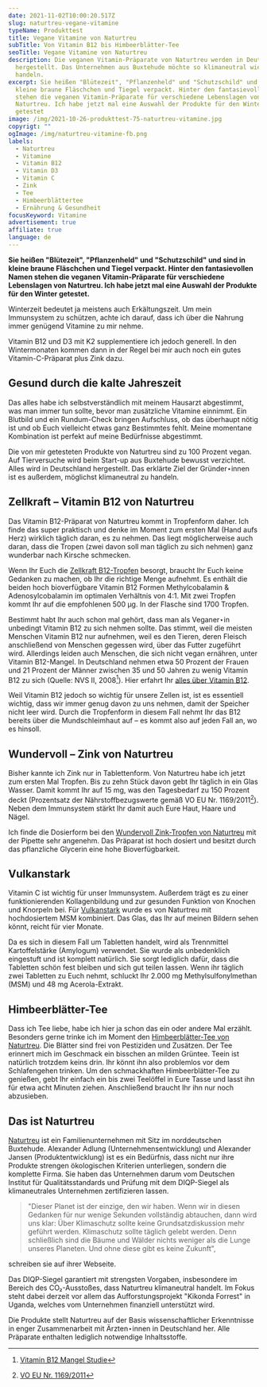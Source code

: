 ```yaml
---
date: 2021-11-02T10:00:20.517Z
slug: naturtreu-vegane-vitamine
typeName: Produkttest
title: Vegane Vitamine von Naturtreu
subTitle: Von Vitamin B12 bis Himbeerblätter-Tee
seoTitle: Vegane Vitamine von Naturtreu
description: Die veganen Vitamin-Präparate von Naturtreu werden in Deutschland
  hergestellt. Das Unternehmen aus Buxtehude möchte so klimaneutral wie möglich
  handeln.
excerpt: Sie heißen "Blütezeit", "Pflanzenheld" und "Schutzschild" und sind in
  kleine braune Fläschchen und Tiegel verpackt. Hinter den fantasievollen Namen
  stehen die veganen Vitamin-Präparate für verschiedene Lebenslagen von
  Naturtreu. Ich habe jetzt mal eine Auswahl der Produkte für den Winter
  getestet
image: /img/2021-10-26-produkttest-75-naturtreu-vitamine.jpg
copyrigt: ""
ogImage: /img/naturtreu-vitamine-fb.png
labels:
  - Naturtreu
  - Vitamine
  - Vitamin B12
  - Vitamin D3
  - Vitamin C
  - Zink
  - Tee
  - Himbeerblättertee
  - Ernährung & Gesundheit
focusKeyword: Vitamine
advertisement: true
affiliate: true
language: de
---
```

**Sie heißen "Blütezeit", "Pflanzenheld" und "Schutzschild" und sind in kleine braune Fläschchen und Tiegel verpackt. Hinter den fantasievollen Namen stehen die veganen Vitamin-Präparate für verschiedene Lebenslagen von Naturtreu. Ich habe jetzt mal eine Auswahl der Produkte für den Winter getestet.**

Winterzeit bedeutet ja meistens auch Erkältungszeit. Um mein Immunsystem zu schützen, achte ich darauf, dass ich über die Nahrung immer genügend Vitamine zu mir nehme. 

Vitamin B12 und D3 mit K2 supplementiere ich jedoch generell. In den Wintermonaten kommen dann in der Regel bei mir auch noch ein gutes Vitamin-C-Präparat plus Zink dazu.

## Gesund durch die kalte Jahreszeit

Das alles habe ich selbstverständlich mit meinem Hausarzt abgestimmt, was man immer tun sollte, bevor man zusätzliche Vitamine einnimmt. Ein Blutbild und ein Rundum-Check bringen Aufschluss, ob das überhaupt nötig ist und ob Euch vielleicht etwas ganz Bestimmtes fehlt. Meine momentane Kombination ist perfekt auf meine Bedürfnisse abgestimmt.

Die von mir getesteten Produkte von Naturtreu sind zu 100 Prozent vegan. Auf Tierversuche wird beim Start-up aus Buxtehude bewusst verzichtet. Alles wird in Deutschland hergestellt. Das erklärte Ziel der Gründer⋆innen ist es außerdem, möglichst klimaneutral zu handeln.

## Zellkraft – Vitamin B12 von Naturtreu

Das Vitamin B12-Präparat von Naturtreu kommt in Tropfenform daher. Ich finde das super praktisch und denke im Moment zum ersten Mal (Hand aufs Herz) wirklich täglich daran, es zu nehmen. Das liegt möglicherweise auch daran, dass die Tropen (zwei davon soll man täglich zu sich nehmen) ganz wunderbar nach Kirsche schmecken.

Wenn Ihr Euch die [Zellkraft B12-Tropfen](https://t.adcell.com/p/click?promoId=254626&slotId=80259&param0=https%3A%2F%2Fnaturtreu.de%2Fcollections%2Fall%2Fproducts%2Fzellkraft-vitamin-b12-tropfen) besorgt, braucht Ihr Euch keine Gedanken zu machen, ob Ihr die richtige Menge aufnehmt. Es enthält die beiden hoch bioverfügbare Vitamin B12 Formen Methylcobalamin & Adenosylcobalamin im optimalen Verhältnis von 4:1. Mit zwei Tropfen kommt Ihr auf die empfohlenen 500 µg. In der Flasche sind 1700 Tropfen.

Bestimmt habt Ihr auch schon mal gehört, dass man als Veganer⋆in unbedingt Vitamin B12 zu sich nehmen sollte. Das stimmt, weil die meisten Menschen Vitamin B12 nur aufnehmen, weil es den Tieren, deren Fleisch anschließend von Menschen gegessen wird, über das Futter zugeführt wird. Allerdings leiden auch Menschen, die sich nicht vegan ernähren, unter Vitamin B12-Mangel. In Deutschland nehmen etwa 50 Prozent der Frauen und 21 Prozent der Männer zwischen 35 und 50 Jahren zu wenig Vitamin B12 zu sich (Quelle: NVS II, 2008[^1]). Hier erfahrt Ihr [alles über Vitamin B12](/2014/08/vitamin-b12-mythos-und-wahrheit/).

Weil Vitamin B12 jedoch so wichtig für unsere Zellen ist, ist es essentiell wichtig, dass wir immer genug davon zu uns nehmen, damit der Speicher nicht leer wird. Durch die Tropfenform in diesem Fall nehmt Ihr das B12 bereits über die Mundschleimhaut auf – es kommt also auf jeden Fall an, wo es hinsoll.

<Gallery name="naturtreu-vitamine-1" />

## Wundervoll – Zink von Naturtreu

Bisher kannte ich Zink nur in Tablettenform. Von Naturtreu habe ich jetzt zum ersten Mal Tropfen. Bis zu zehn Stück davon gebt Ihr täglich in ein Glas Wasser. Damit kommt Ihr auf 15 mg, was den Tagesbedarf zu 150 Prozent deckt (Prozentsatz der Nährstoffbezugswerte gemäß VO EU Nr. 1169/2011[^2]). Neben dem Immunsystem stärkt Ihr damit auch Eure Haut, Haare und Nägel.

Ich finde die Dosierform bei den [Wundervoll Zink-Tropfen von Naturtreu](
https://t.adcell.com/p/click?promoId=254626&slotId=80259&param0=https%3A%2F%2Fnaturtreu.de%2Fproducts%2Fzink-tropfen-wundervoll) mit der Pipette sehr angenehm. Das Präparat ist hoch dosiert und besitzt durch das pflanzliche Glycerin eine hohe Bioverfügbarkeit.

## Vulkanstark

Vitamin C ist wichtig für unser Immunsystem. Außerdem trägt es zu einer funktionierenden Kollagenbildung und zur gesunden Funktion von Knochen und Knorpeln bei. Für [Vulkanstark](
https://t.adcell.com/p/click?promoId=254626&slotId=80259&param0=https%3A%2F%2Fnaturtreu.de%2Fproducts%2Fvulkanstark-msm-vitamin-c-hochdosiert) wurde es von Naturtreu mit hochdosiertem MSM kombiniert. Das Glas, das Ihr auf meinen Bildern sehen könnt, reicht für vier Monate. 

Da es sich in diesem Fall um Tabletten handelt, wird als Trennmittel Kartoffelstärke (Amylogum) verwendet. Sie wurde als unbedenklich eingestuft und ist komplett natürlich. Sie sorgt lediglich dafür, dass die Tabletten schön fest bleiben und  sich gut teilen lassen. Wenn ihr täglich zwei Tabletten zu Euch nehmt, schluckt Ihr 2.000 mg Methylsulfonylmethan (MSM) und 48 mg Acerola-Extrakt. 

## Himbeerblätter-Tee

Dass ich Tee liebe, habe ich hier ja schon das ein oder andere Mal erzählt. Besonders gerne trinke ich im Moment den [Himbeerblätter-Tee von Naturtreu](
https://t.adcell.com/p/click?promoId=254626&slotId=80259&param0=https%3A%2F%2Fnaturtreu.de%2Fproducts%2Fbio-himbeerblatter-tee-himbeere). Die Blätter sind frei von Pestiziden und Zusätzen. Der Tee erinnert mich im Geschmack ein bisschen an milden Grüntee. Teein ist natürlich trotzdem keins drin. Ihr könnt ihn also problemlos vor dem Schlafengehen trinken. Um den schmackhaften Himbeerblätter-Tee zu genießen, gebt Ihr einfach ein bis zwei Teelöffel in Eure Tasse und lasst ihn für etwa acht Minuten ziehen. Anschließend braucht Ihr ihn nur noch abzusieben.

## Das ist Naturtreu

[Naturtreu](
https://t.adcell.com/p/click?promoId=254626&slotId=80259&param0=https%3A%2F%2Fnaturtreu.de%2F) ist ein Familienunternehmen mit Sitz im norddeutschen Buxtehude. Alexander Adlung (Unternehmensentwicklung) und Alexander Jansen (Produktentwicklung) ist es ein Bedürfnis, dass nicht nur ihre Produkte strengen ökologischen Kriterien unterliegen, sondern die komplette Firma. Sie haben das Unternehmen darum vom Deutschen Institut für Qualitätsstandards und Prüfung mit dem DIQP-Siegel als klimaneutrales Unternehmen zertifizieren lassen. 

> "Dieser Planet ist der einzige, den wir haben. Wenn wir in diesen Gedanken für nur wenige Sekunden vollständig abtauchen, dann wird uns klar: Über Klimaschutz sollte keine Grundsatzdiskussion mehr geführt werden. Klimaschutz sollte täglich gelebt werden. Denn schließlich sind die Bäume und Wälder nichts weniger als die Lunge unseres Planeten. Und ohne diese gibt es keine Zukunft", 

schreiben sie auf ihrer Webseite.

Das DIQP-Siegel garantiert mit strengsten Vorgaben, insbesondere im Bereich des CO₂-Ausstoßes, dass Naturtreu klimaneutral handelt. Im Fokus steht dabei derzeit vor allem das Aufforstungsprojekt "Kikonda Forrest" in Uganda, welches vom Unternehmen finanziell unterstützt wird.

Die Produkte stellt Naturtreu auf der Basis wissenschaftlicher Erkenntnisse in enger Zusammenarbeit mit Ärzten⋆innen in Deutschland her. Alle Präparate enthalten lediglich notwendige Inhaltsstoffe. 

<Gallery name="naturtreu-vitamine-2" />

[^1]: [Vitamin B12 Mangel Studie](https://www.mri.bund.de/fileadmin/MRI/Institute/EV/NVSII_Abschlussbericht_Teil_2.pdf)
[^2]: [VO EU Nr. 1169/2011](https://eur-lex.europa.eu/LexUriServ/LexUriServ.do?uri=OJ:L:2011:304:0018:0063:de:PDF)
